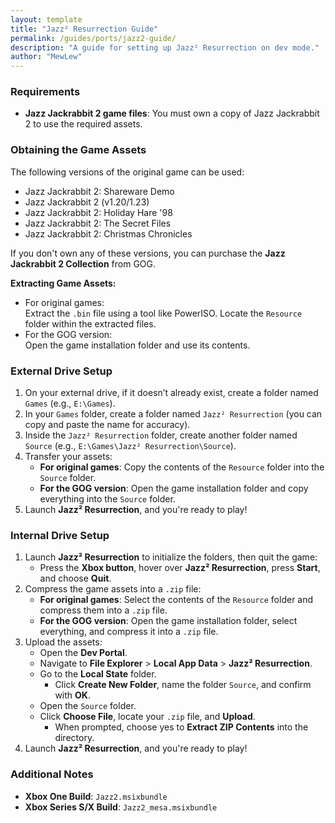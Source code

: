 ```yaml
---
layout: template
title: "Jazz² Resurrection Guide"
permalink: /guides/ports/jazz2-guide/
description: "A guide for setting up Jazz² Resurrection on dev mode."
author: "MewLew"
---
```


### Requirements
- **Jazz Jackrabbit 2 game files**: You must own a copy of Jazz Jackrabbit 2 to use the required assets.  

### Obtaining the Game Assets  

The following versions of the original game can be used:  
- Jazz Jackrabbit 2: Shareware Demo  
- Jazz Jackrabbit 2 (v1.20/1.23)  
- Jazz Jackrabbit 2: Holiday Hare '98  
- Jazz Jackrabbit 2: The Secret Files  
- Jazz Jackrabbit 2: Christmas Chronicles  

If you don't own any of these versions, you can purchase the **Jazz Jackrabbit 2 Collection** from GOG.

**Extracting Game Assets:**
- For original games:  
   Extract the `.bin` file using a tool like PowerISO. Locate the `Resource` folder within the extracted files.  
- For the GOG version:  
   Open the game installation folder and use its contents.  

### External Drive Setup  
1. On your external drive, if it doesn’t already exist, create a folder named `Games` (e.g., `E:\Games`).  
2. In your `Games` folder, create a folder named `Jazz² Resurrection` (you can copy and paste the name for accuracy).  
3. Inside the `Jazz² Resurrection` folder, create another folder named `Source` (e.g., `E:\Games\Jazz² Resurrection\Source`).
4. Transfer your assets:  
   - **For original games**: Copy the contents of the `Resource` folder into the `Source` folder.  
   - **For the GOG version**: Open the game installation folder and copy everything into the `Source` folder.  
5. Launch **Jazz² Resurrection**, and you're ready to play!  

### Internal Drive Setup  
1. Launch **Jazz² Resurrection** to initialize the folders, then quit the game:  
   - Press the **Xbox button**, hover over **Jazz² Resurrection**, press **Start**, and choose **Quit**.  
2. Compress the game assets into a `.zip` file:  
   - **For original games**: Select the contents of the `Resource` folder and compress them into a `.zip` file.  
   - **For the GOG version**: Open the game installation folder, select everything, and compress it into a `.zip` file.  
3. Upload the assets:  
   - Open the **Dev Portal**.  
   - Navigate to **File Explorer** > **Local App Data** > **Jazz² Resurrection**.  
   - Go to the **Local State** folder.  
      - Click **Create New Folder**, name the folder `Source`, and confirm with **OK**.  
   - Open the `Source` folder.  
   - Click **Choose File**, locate your `.zip` file, and **Upload**.  
      - When prompted, choose yes to **Extract ZIP Contents** into the directory.
4. Launch **Jazz² Resurrection**, and you're ready to play!  

### Additional Notes
- **Xbox One Build**: `Jazz2.msixbundle`  
- **Xbox Series S/X Build**: `Jazz2_mesa.msixbundle`
